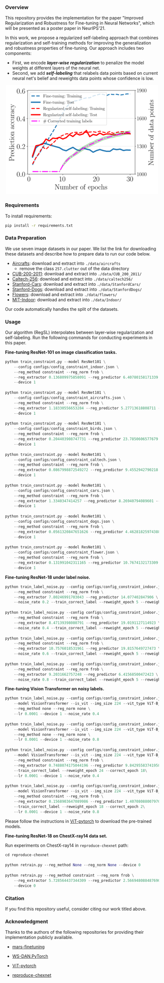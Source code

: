 ### Overview

This repository provides the implementation for the paper "Improved Regularization and Robustness for Fine-tuning in Neural Networks", which will be presented as a poster paper in NeurIPS'21.

In this work, we propose a regularized self-labeling approach that combines regularization and self-training methods for improving the generalization and robustness properties of fine-tuning.  Our approach includes two components:

- First, we encode ***layer-wise regularization*** to penalize the model weights at different layers of the neural net.
- Second, we add ***self-labeling*** that relabels data points based on current neural net's belief and reweights data points whose confidence is low.

<div align=center><img src='./figures/main_figure.png' width="500"></div>

### Requirements

To install requirements:

```bash
pip install -r requirements.txt
```

### Data Preparation

We use seven image datasets in our paper. We list the link for downloading these datasets and describe how to prepare data to run our code below.

- [Aircrafts](https://www.robots.ox.ac.uk/~vgg/data/fgvc-aircraft/): download and extract into `./data/aircrafts`
  - remove the class `257.clutter` out of the data directory
- [CUB-200-2011](http://www.vision.caltech.edu/visipedia/CUB-200-2011.html): download and extract into `./data/CUB_200_2011/`
- [Caltech-256](http://www.vision.caltech.edu/Image_Datasets/Caltech256/): download and extract into `./data/caltech256/`
- [Stanford-Cars](https://ai.stanford.edu/~jkrause/cars/car_dataset.html): download and extract into `./data/StanfordCars/`
- [Stanford-Dogs](http://vision.stanford.edu/aditya86/ImageNetDogs/): download and extract into `./data/StanfordDogs/`
- [Flowers](https://www.robots.ox.ac.uk/~vgg/data/flowers/102/): download and extract into `./data/flowers/`
- [MIT-Indoor](http://web.mit.edu/torralba/www/indoor.html): download and extract into `./data/Indoor/`

Our code automatically handles the split of the datasets.

### Usage

Our algorithm (RegSL) interpolates between layer-wise regularization and self-labeling. Run the following commands for conducting experiments in this paper.

**Fine-tuning ResNet-101 on image classification tasks.** 

```python
python train_constraint.py --model ResNet101 \
    --config configs/config_constraint_indoor.json \
    --reg_method constraint --reg_norm frob \
    --reg_extractor 0.136809975858091 --reg_predictor 6.40780158171339 --scale_factor 2.52883770643206\
    --device 1

python train_constraint.py --model ResNet101 \
    --config configs/config_constraint_aircrafts.json \
    --reg_method constraint --reg_norm frob \
    --reg_extractor 1.18330556653284 --reg_predictor 5.27713618808711 --scale_factor 1.27679969876201\
    --device 1

python train_constraint.py --model ResNet101 \
    --config configs/config_constraint_birds.json \
    --reg_method constraint --reg_norm frob \
    --reg_extractor 0.204403908747731 --reg_predictor 23.7850606577679 --scale_factor 4.73803591794678\
    --device 1

python train_constraint.py --model ResNet101 \
    --config configs/config_constraint_caltech.json \
    --reg_method constraint --reg_norm frob \
    --reg_extractor 0.0867998872549272 --reg_predictor 9.4552942790218 --scale_factor 1.1785989596144\
    --device 1

python train_constraint.py --model ResNet101 \
    --config configs/config_constraint_cars.json \
    --reg_method constraint --reg_norm frob \
    --reg_extractor 1.3340347414257 --reg_predictor 8.26940794089601 --scale_factor 3.47676759842434\
    --device 1

python train_constraint.py --model ResNet101 \
    --config configs/config_constraint_dogs.json \
    --reg_method constraint --reg_norm frob \
    --reg_extractor 0.0561320847651626 --reg_predictor 4.46281825974388 --scale_factor 1.58722606909531\
    --device 1

python train_constraint.py --model ResNet101 \
    --config configs/config_constraint_flower.json \
    --reg_method constraint --reg_norm frob \
    --reg_extractor 0.131991042311165 --reg_predictor 10.7674132173309 --scale_factor 4.98010215976503\
    --device 1
```

**Fine-tuning ResNet-18 under label noise.**

```Python
python train_label_noise.py --config configs/config_constraint_indoor.json --model ResNet18 \
    --reg_method constraint --reg_norm frob \
    --reg_extractor 7.80246991703043 --reg_predictor 14.077402847906 \
    --noise_rate 0.2 --train_correct_label --reweight_epoch 5 --reweight_temp 2.0 --correct_epoch 10 --correct_thres 0.9 

python train_label_noise.py --config configs/config_constraint_indoor.json --model ResNet18 \
    --reg_method constraint --reg_norm frob \
    --reg_extractor 8.47139398080791 --reg_predictor 19.0191127114923 \
    --noise_rate 0.4 --train_correct_label --reweight_epoch 5 --reweight_temp 2.0 --correct_epoch 10 --correct_thres 0.9 

python train_label_noise.py --config configs/config_constraint_indoor.json --model ResNet18 \
    --reg_method constraint --reg_norm frob \
    --reg_extractor 10.7576018531961 --reg_predictor 19.8157649727473 \
    --noise_rate 0.6 --train_correct_label --reweight_epoch 5 --reweight_temp 2.0 --correct_epoch 10 --correct_thres 0.9 
    
python train_label_noise.py --config configs/config_constraint_indoor.json --model ResNet18 \
    --reg_method constraint --reg_norm frob \
    --reg_extractor 9.2031662757248 --reg_predictor 6.41568500472423 \
    --noise_rate 0.8 --train_correct_label --reweight_epoch 5 --reweight_temp 1.5 --correct_epoch 10 --correct_thres 0.9 
```

**Fine-tuning Vision Transformer on noisy labels.** 

```Python
python train_label_noise.py --config configs/config_constraint_indoor.json \
    --model VisionTransformer --is_vit --img_size 224 --vit_type ViT-B_16 --vit_pretrained_dir pretrained/imagenet21k_ViT-B_16.npz \
    --reg_method none --reg_norm none \
    --lr 0.0001 --device 1 --noise_rate 0.4

python train_label_noise.py --config configs/config_constraint_indoor.json \
    --model VisionTransformer --is_vit --img_size 224 --vit_type ViT-B_16 --vit_pretrained_dir pretrained/imagenet21k_ViT-B_16.npz \
    --reg_method none --reg_norm none \
    --lr 0.0001 --device 1 --noise_rate 0.8

python train_label_noise.py --config configs/config_constraint_indoor.json \
    --model VisionTransformer --is_vit --img_size 224 --vit_type ViT-B_16 --vit_pretrained_dir pretrained/imagenet21k_ViT-B_16.npz \
    --reg_method constraint --reg_norm frob \
    --reg_extractor 0.7488074175044196 --reg_predictor 9.842955837419588 \
    --train_correct_label --reweight_epoch 24 --correct_epoch 18\
    --lr 0.0001 --device 1 --noise_rate 0.4

python train_label_noise.py --config configs/config_constraint_indoor.json \
    --model VisionTransformer --is_vit --img_size 224 --vit_type ViT-B_16 --vit_pretrained_dir pretrained/imagenet21k_ViT-B_16.npz \
    --reg_method constraint --reg_norm frob \
    --reg_extractor 0.1568903647089986 --reg_predictor 1.407080880079702 \
    --train_correct_label --reweight_epoch 18 --correct_epoch 2\
    --lr 0.0001 --device 1 --noise_rate 0.8
```

Please follow the instructions in [ViT-pytorch](https://github.com/jeonsworld/ViT-pytorch) to download the pre-trained models. 

**Fine-tuning ResNet-18 on ChestX-ray14 data set.** 

Run experiments on ChestX-ray14 in `reproduce-chexnet` path:

```python
cd reproduce-chexnet

python retrain.py --reg_method None --reg_norm None --device 0

python retrain.py --reg_method constraint --reg_norm frob \
    --reg_extractor 5.728564437344309 --reg_predictor 2.5669480884876905 --scale_factor 1.0340072757925474 \
    --device 0
```

### Citation

If you find this repository useful, consider citing our work titled above.

### Acknowledgment

Thanks to the authors of the following repositories for providing their implementation publicly available.

- [mars-finetuning](https://github.com/henrygouk/mars-finetuning)
- [WS-DAN.PyTorch](https://github.com/GuYuc/WS-DAN.PyTorch)
- [ViT-pytorch](https://github.com/jeonsworld/ViT-pytorch)

- [reproduce-chexnet](https://github.com/jrzech/reproduce-chexnet)
